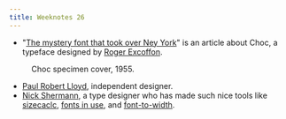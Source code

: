 ```yaml
---
title: Weeknotes 26
---
```

- "[The mystery font that took over Ney York](https://www.nytimes.com/interactive/2018/11/21/nyregion/new-york-storefronts-mystery-font.html)" is an article about Choc, a typeface designed by <a href="http://www.roger-excoffon.com">Roger Excoffon</a>.

<figure>
<img src="/img/choc.jpg" alt="">
<figcaption>Choc specimen cover, 1955.</figcaption>
</figure>

- [Paul Robert Lloyd](https://paulrobertlloyd.com), independent designer.
- [Nick Shermann](https://nicksherman.com), a type designer who has made such nice tools like [sizecaclc](https://sizecalc.com), [fonts in use](https://fontsinuse.com), and [font-to-width](http://font-to-width.com).